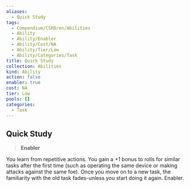```yaml
---
aliases:
  - Quick Study
tags:
  - Compendium/CSRD/en/Abilities
  - Ability
  - Ability/Enabler
  - Ability/Cost/NA
  - Ability/Tier/Low
  - Ability/Categories/Task
title: Quick Study
collection: Abilities
kind: Ability
action: false
enabler: true
cost: NA
tier: Low
pools: []
categories:
  - Task
---
```

## Quick Study  
>**Enabler**
  
You learn from repetitive actions. You gain a +1 bonus to rolls for similar tasks after the first time (such as operating the same device or making attacks against the same foe). Once you move on to a new task, the familiarity with the old task fades-unless you start doing it again. Enabler.